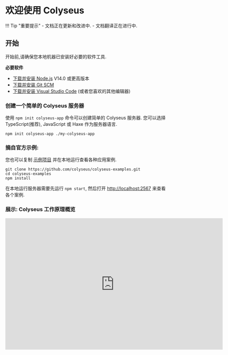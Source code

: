 # 欢迎使用 Colyseus

!!! Tip "重要提示"
    - 文档正在更新和改进中.
    - 文档翻译正在进行中.



## 开始

开始前,请确保您本地机器已安装好必要的软件工具.

**必要软件**

- [下载并安装 Node.js](https://nodejs.org/) V14.0 或更高版本
- [下载并安装 Git SCM](https://git-scm.com/downloads)
- [下载并安装 Visual Studio Code](https://code.visualstudio.com/) (或者您喜欢的其他编辑器)

### 创建一个简单的 Colyseus 服务器

使用 `npm init colyseus-app` 命令可以创建简单的 Colyseus 服务器. 您可以选择 TypeScript(推荐), JavaScript 或 Haxe 作为服务器语言.

```
npm init colyseus-app ./my-colyseus-app
```

### 摘自官方示例:

您也可以复制 [示例项目](https://github.com/colyseus/colyseus-examples) 并在本地运行查看各种应用案例.

```
git clone https://github.com/colyseus/colyseus-examples.git
cd colyseus-examples
npm install
```

在本地运行服务器需要先运行 `npm start`, 然后打开 [http://localhost:2567](http://localhost:2567) 来查看各个案例.

### 展示: Colyseus 工作原理概览

<center>
    <iframe src="https://docs.google.com/presentation/d/e/2PACX-1vSjJtmU-SIkng_bFQ5z1000M6nPSoAoQL54j0Y_Cbg7R5tRe9FXLKaBmcKbY_iyEpnMqQGDjx_335QJ/embed?start=false&loop=false&delayms=3000" frameborder="0" width="680" height="411" allowfullscreen="true" mozallowfullscreen="true" webkitallowfullscreen="true"></iframe>
</center>
